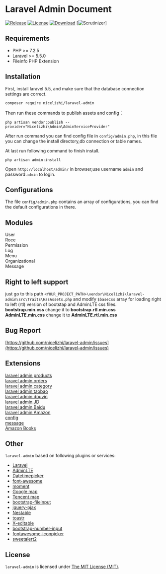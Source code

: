 # Laravel Admin Document

[![Release](https://img.shields.io/github/release/nicelizhi/laravel-admin.svg?style=flat-square)](https://github.com/nicelizhi/laravel-admin/releases)
[![License](https://img.shields.io/github/license/mashape/apistatus.svg)](https://github.com/nicelizhi/laravel-admin)
[![Download](https://img.shields.io/packagist/dt/nicelizhi/laravel-admin.svg?style=flat-square)](https://github.com/nicelizhi/go-admin-api)
[![Scrutinizer](https://scrutinizer-ci.com/g/nicelizhi/laravel-admin/badges/quality-score.png?b=master)]

Requirements
------------
 - PHP >= 7.2.5
 - Laravel >= 5.5.0
 - Fileinfo PHP Extension

Installation
------------

First, install laravel 5.5, and make sure that the database connection settings are correct.

```
composer require nicelizhi/laravel-admin
```

Then run these commands to publish assets and config：

```
php artisan vendor:publish --provider="Nicelizhi\Admin\AdminServiceProvider"
```
After run command you can find config file in `config/admin.php`, in this file you can change the install directory,db connection or table names.

At last run following command to finish install.
```
php artisan admin:install
```

Open `http://localhost/admin/` in browser,use username `admin` and password `admin` to login.

Configurations
------------
The file `config/admin.php` contains an array of configurations, you can find the default configurations in there.

Modules
------------
User  
Roce  
Permission  
Log  
Menu  
Organizational  
Message  

Right to left support
------------
just go to this path `<YOUR_PROJECT_PATH>\vendor\Nicelizhi\laravel-admin\src\Traits\HasAssets.php` and modify `$baseCss` array for loading right to left (rtl) version of bootstap and AdminLTE css files.    
**bootstrap.min.css** change it to **bootstrap.rtl.min.css**    
**AdminLTE.min.css** change it to **AdminLTE.rtl.min.css**  

Bug Report
------------
[https://github.com/nicelizhi/laravel-admin/issues](https://github.com/nicelizhi/laravel-admin/issues)

## Extensions
[laravel admin products](https://github.com/nicelizhi/laravel-admin-products)  
[laravel admin orders](https://github.com/nicelizhi/laravel-admin-orders)  
[laravel admin category](https://github.com/nicelizhi/laravel-admin-category)  
[laravel admin taobao](https://github.com/nicelizhi/laravel-admin-taobao)  
[laravel admin douyin](https://github.com/nicelizhi/laravel-admin-douyin)  
[laravel admin JD](https://github.com/nicelizhi/laravel-admin-jd)  
[laravel admin Baidu](https://github.com/nicelizhi/laravel-admin-baidu)  
[laravel admin Amazon](https://github.com/nicelizhi/laravel-admin-amazon)  
[config](https://github.com/nicelizhi/laravel-admin-config)  
[message](https://github.com/nicelizhi/laravel-admin-message)  
[Amazon Books](https://github.com/nicelizhi/amazon-books)  

Other
------------
`laravel-admin` based on following plugins or services:

+ [Laravel](https://laravel.com/)
+ [AdminLTE](https://adminlte.io/)
+ [Datetimepicker](http://eonasdan.github.io/bootstrap-datetimepicker/)
+ [font-awesome](http://fontawesome.io)
+ [moment](http://momentjs.com/)
+ [Google map](https://www.google.com/maps)
+ [Tencent map](http://lbs.qq.com/)
+ [bootstrap-fileinput](https://github.com/kartik-v/bootstrap-fileinput)
+ [jquery-pjax](https://github.com/defunkt/jquery-pjax)
+ [Nestable](http://dbushell.github.io/Nestable/)
+ [toastr](http://codeseven.github.io/toastr/)
+ [X-editable](http://github.com/vitalets/x-editable)
+ [bootstrap-number-input](https://github.com/wpic/bootstrap-number-input)
+ [fontawesome-iconpicker](https://github.com/itsjavi/fontawesome-iconpicker)
+ [sweetalert2](https://github.com/sweetalert2/sweetalert2)

License
------------
`laravel-admin` is licensed under [The MIT License (MIT)](LICENSE).
